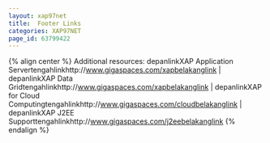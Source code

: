 ```yaml
---
layout: xap97net
title:  Footer Links
categories: XAP97NET
page_id: 63799422
---
```


{% align center %}
Additional resources: depanlinkXAP Application Servertengahlinkhttp://www.gigaspaces.com/xapbelakanglink | depanlinkXAP Data Gridtengahlinkhttp://www.gigaspaces.com/xapbelakanglink | depanlinkXAP for Cloud Computingtengahlinkhttp://www.gigaspaces.com/cloudbelakanglink | depanlinkXAP J2EE Supporttengahlinkhttp://www.gigaspaces.com/j2eebelakanglink
{% endalign %}